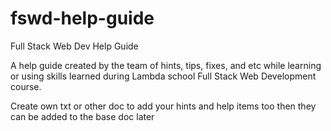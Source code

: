 # fswd-help-guide
Full Stack Web Dev Help Guide

A help guide created by the team of hints, tips, fixes, and etc while learning or using skills learned during Lambda school Full Stack Web Development course.

Create own txt or other doc to add your hints and help items too then they can be added to the base doc later

